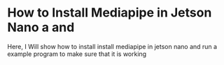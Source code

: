# How to Install Mediapipe in Jetson Nano a and 

Here, I Will show how to install  install mediapipe in jetson nano and run a example program to make sure that it is working
